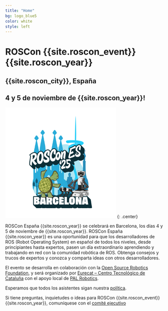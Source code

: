 ```yaml
---
title: "Home"
bg: logo_blue5
color: white
style: left
---
```

# ROSCon {{site.roscon_event}} {{site.roscon_year}}

## {{site.roscon_city}}, España

## 4 y 5 de noviembre de {{site.roscon_year}}!


<img src="./img/RosConES2025_nobg.png" alt="ROSCon {{site.roscon_event}} {{site.roscon_year}}" style="width:70%"/>
{: .center}

ROSCon España {{site.roscon_year}} se celebrará en Barcelona, los días 4 y 5 de noviembre de {{site.roscon_year}}. ROSCon España {{site.roscon_year}} es una oportunidad para que los desarrolladores de ROS (Robot Operating System) en español de todos los niveles, desde principiantes hasta expertos, pasen un día extraordinario aprendiendo y trabajando en red con la comunidad robótica de ROS. Obtenga consejos y trucos de expertos y conozca y comparta ideas con otros desarrolladores.

El evento se desarrolla en colaboración con la [Open Source Robotics Foundation](https://www.openrobotics.org), y será organizado por [Eurecat – Centro Tecnológico de Cataluña](https://eurecat.org/home/es/) con el apoyo local de [PAL Robotics](https://pal-robotics.com/es/).

Esperamos que todos los asistentes sigan nuestra [política](#codigo-de-conducta).

Si tiene preguntas, inquietudes o ideas para ROSCon {{site.roscon_event}} {{site.roscon_year}}, comuníquese con el <a href="mailto:rosconferencespain@gmail.com">comité ejecutivo</a>




